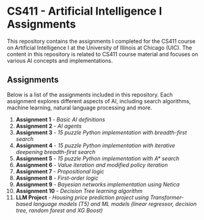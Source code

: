 # CS411 - Artificial Intelligence I Assignments

This repository contains the assignments I completed for the CS411 course on Artificial Intelligence I at the University of Illinois at Chicago (UIC). The content in this repository is related to CS411 course material and focuses on various AI concepts and implementations.

## Assignments

Below is a list of the assignments included in this repository. Each assignment explores different aspects of AI, including search algorithms, machine learning, natural language processing and more.

1. **Assignment 1** - *Basic AI definitions*
2. **Assignment 2** - *AI agents*
3. **Assignment 3** - *15 puzzle Python implementation with breadth-first search*
4. **Assignment 4** - *15 puzzle Python implementation with iterative deepening breadth-first search*
5. **Assignment 5** - *15 puzzle Python implementation with A\* search*
6. **Assignment 6** - *Value iteration and modified policy iteration*
7. **Assignment 7** - *Propositional logic*
8. **Assignment 8** - *First-order logic*
9. **Assignment 9** - *Bayesian networks implementation using Netica*
10. **Assignment 10** - *Decision Tree learning algorithm*
11. **LLM Project** - *Housing price prediction project using Transformer-based language models (T5) and ML models (linear regressor, decision tree, random forest and XG Boost)*
